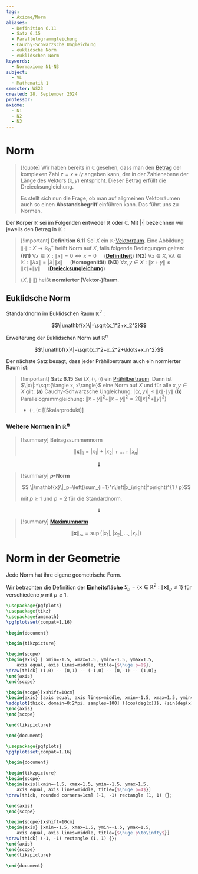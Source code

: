 ```yaml
---
tags:
  - Axiome/Norm
aliases:
  - Definition 6.11
  - Satz 6.15
  - Parallelogrammgleichung
  - Cauchy-Schwarzsche Ungleichung
  - euklidsche Norm
  - euklidschen Norm
keywords:
  - Normaxiome N1-N3
subject:
  - VL
  - Mathematik 1
semester: WS23
created: 28. September 2024
professor: 
axiome:
  - N1
  - N2
  - N3
---
```

 

# Norm

> [!quote] Wir haben bereits in $\mathbb{C}$ gesehen, dass man den [Betrag](Betrag.md) der komplexen Zahl $z=x+i y$ angeben kann, der in der Zahlenebene der Länge des Vektors $(x, y)$ entspricht. Dieser Betrag erfüllt die Dreiecksungleichung.
> 
> Es stellt sich nun die Frage, ob man auf allgmeinen Vektorräumen auch so einen **Abstandsbegriff** einführen kann. Das führt uns zu Normen.
> 

Der Körper $\mathbb{K}$ sei im Folgenden entweder $\mathbb{R}$ oder $\mathbb{C}$. Mit $|\cdot|$ bezeichnen wir jeweils den Betrag in $\mathbb{K}$ :



> [!important] **Definition 6.11** Sei $X$ ein $\mathbb{K}$-[Vektorraum](Algebra/Vektorraum.md). Eine Abbildung $\|\cdot\|: X \rightarrow \mathbb{R}_{0}^{+}$ heißt Norm auf $X$, falls folgende Bedingungen gelten:
> **(N1)** $\forall x \in X:\|x\|=0 \Longleftrightarrow x=0\quad$ (**[Definitheit](Algebra/Definitheit.md)**)
> **(N2)** $\forall x \in X,\, \forall \lambda \in \mathbb{K}:\|\lambda x\|=|\lambda|\|x\|\quad$ (**Homogenität**)
> **(N3)** $\forall x, y \in X:\|x+y\| \leq\|x\|+\|y\|\quad$ (**[Dreiecksungleichung](Betrag.md)**)
> 
> $(X,\|\cdot\|)$ heißt **normierter (Vektor-)Raum**.

## Euklidsche Norm

 Standardnorm im Euklidschen Raum $\mathbb{R}^2$ :

$$\|\mathbf{x}\|=\sqrt{x_1^2+x_2^2}$$

Erweiterung der Euklidschen Norm auf $\mathbb{R}^n$

$$\|\mathbf{x}\|=\sqrt{x_1^2+x_2^2+\ldots+x_n^2}$$

Der nächste Satz besagt, dass jeder Prähilbertraum auch ein normierter Raum ist:

> [!important] **Satz 6.15** Sei $(X,\langle\cdot, \cdot\rangle)$ ein [Prähilbertraum](Skalarprodukt.md). Dann ist $\|x\|:=\sqrt{\langle x, x\rangle}$ eine Norm auf $X$ und für alle $x, y \in X$ gilt:
> **(a)** Cauchy-Schwarzsche Ungleichung: $|\langle x, y\rangle| \leq\|x\| \cdot\|y\|$
> **(b)** Parallelogrammgleichung: $\|x+y\|^2+\|x-y\|^2=2\left(\|x\|^2+\|y\|^2\right)$
> - $\langle\cdot,\cdot \rangle$: [[Skalarprodukt]]

### Weitere Normen in $\mathbb{R}^n$

> [!summary] Betragssummennorm
> 
> $$ \|\mathbf{x}\|_1=\left|x_1\right|+\left|x_2\right|+\ldots+\left|x_n\right|$$
> 

$$\Downarrow$$

> [!summary] **$p$-Norm**
> 
> $$ \|\mathbf{x}\|_p=\left(\sum_{i=1}^n\left|x_i\right|^p\right)^{1 / p}$$
> 
> mit $p \geq 1$ und $p=2$ für die Standardnorm.

$$\Downarrow$$


 > [!summary] **[Maximumnorm](../Maximumsnorm.md)**
> 
> $$
> \|\mathbf{x}\|_{\infty}=\sup \left\{\left|x_1\right|,\left|x_2\right|, \ldots,\left|x_n\right|\right\}
> $$

# Norm in der Geometrie

Jede Norm hat ihre eigene geometrische Form.

Wir betrachten die Definition der **Einheitsfläche** $S_p=\left\{\mathrm{x} \in \mathbb{R}^2:\|\mathbf{x}\|_p \leq 1\right\}$ für verschiedene $p$ mit $p \geq 1$.

```tikz
\usepackage{pgfplots}
\usepackage{tikz}
\usepackage{amsmath}
\pgfplotsset{compat=1.16}

\begin{document}

\begin{tikzpicture}

\begin{scope}
\begin{axis} [ xmin=-1.5, xmax=1.5, ymin=-1.5, ymax=1.5,
    axis equal, axis lines=middle, title={$\huge p=1$}]
\draw[thick] (1,0) -- (0,1) -- (-1,0) -- (0,-1) -- (1,0);
\end{axis}
\end{scope}

\begin{scope}[xshift=10cm]
\begin{axis} [axis equal, axis lines=middle, xmin=-1.5, xmax=1.5, ymin=-1.5, ymax=1.5]
\addplot[thick, domain=0:2*pi, samples=100] ({cos(deg(x))}, {sin(deg(x))});
\end{axis}
\end{scope}

\end{tikzpicture}

\end{document}
```


```tikz
\usepackage{pgfplots}
\pgfplotsset{compat=1.16}

\begin{document}

\begin{tikzpicture}
\begin{scope}
\begin{axis}[xmin=-1.5, xmax=1.5, ymin=-1.5, ymax=1.5,
    axis equal, axis lines=middle, title={$\huge p=4$}]
\draw[thick, rounded corners=1cm] (-1, -1) rectangle (1, 1) {};

\end{axis}
\end{scope}

\begin{scope}[xshift=10cm]
\begin{axis} [xmin=-1.5, xmax=1.5, ymin=-1.5, ymax=1.5,
    axis equal, axis lines=middle, title={$\huge p\to\infty$}]
\draw[thick] (-1, -1) rectangle (1, 1) {};
\end{axis}
\end{scope}
\end{tikzpicture}

\end{document}
```